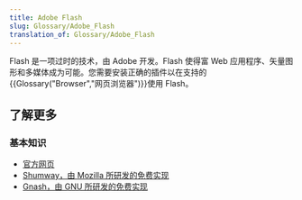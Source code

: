 ```yaml
---
title: Adobe Flash
slug: Glossary/Adobe_Flash
translation_of: Glossary/Adobe_Flash
---
```

Flash 是一项过时的技术，由 Adobe 开发。Flash 使得富 Web 应用程序、矢量图形和多媒体成为可能。您需要安装正确的插件以在支持的{{Glossary("Browser","网页浏览器")}}使用 Flash。

## 了解更多

### 基本知识

- [官方网页](https://www.adobe.com/products/flashruntimes.html)
- [Shumway，由 Mozilla 所研发的免费实现](https://mozilla.github.io/shumway/)
- [Gnash，](http://gnashdev.org/)[由 GNU 所研发的免费实现](https://mozilla.github.io/shumway/)
